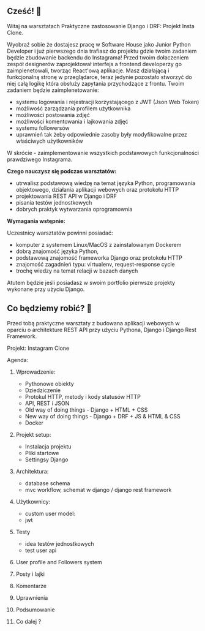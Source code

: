 ## Cześć! 🎈

Witaj na warsztatach Praktyczne zastosowanie Django i DRF: Projekt Insta Clone. 

Wyobraź sobie że dostajesz pracę w Software House jako Junior Python Developer i już pierwszego dnia trafiasz do projektu gdzie twoim zadaniem będzie zbudowanie backendu do Instagrama! Przed twoim dołaczeniem zespół designerów zaprojektował interfejs a frontend developerzy go zaimplenetowali, tworząc React'ową aplikacje. Masz działającą i funkcjonalną stronę w przeglądarce, teraz jedynie pozostało stworzyć do niej całą logikę która obsłuży zapytania przychodzące z frontu. Twoim zadaniem będzie zaimplenetowanie:

- systemu logowania i rejestracji korzystającego z JWT (Json Web Token)
- możliwość zarządzania profilem użytkownika
- możliwości postowania zdjęć
- możliwości komentowania i lajkowania zdjęć 
- systemu followersów
- uprawnień tak żeby odpowiednie zasoby były modyfikowalne przez właściwych użytkowników

W skrócie - zaimplementowanie wszystkich podstawowych funkcjonalności prawdziwego Instagrama.

**Czego nauczysz się podczas warsztatów:**

- utrwalisz podstawową wiedzę na temat języka Python, programowania objektowego, działania aplikacji webowych oraz protokołu HTTP
- projektowania REST API w Django i DRF
- pisania testów jednostkowych 
- dobrych praktyk wytwarzania oprogramownia

**Wymagania wstępnie:**

Uczestnicy warsztatów powinni posiadać:

- komputer z systemem Linux/MacOS z zainstalowanym Dockerem
- dobrą znajomość języka Python, 
- podstawową znajomość frameworka Django oraz protokołu HTTP
- znajomość zagadnień typu: virtualenv, request-response cycle
- trochę wiedzy na temat relacji w bazach danych

Atutem będzie jeśli posiadasz w swoim portfolio pierwsze projekty wykonane przy użyciu Django. 

## Co będziemy robić? 💾

Przed tobą praktyczne warsztaty z budowana aplikacji webowych w oparciu o architekture REST API przy użyciu Pythona, Django i Django Rest Framework.

Projekt: Instagram Clone

Agenda: 

1. Wprowadzenie:
    - Pythonowe obiekty
    - Dziedziczenie
    - Protokul HTTP, metody i kody statusów HTTP
    - API, REST i JSON
    - Old way of doing things - Django + HTML + CSS
    - New way of doing things - Django + DRF + JS & HTML & CSS
    - Docker

2. Projekt setup:
    - Instalacja projektu
    - Pliki startowe
    - Settingsy Django

3. Architektura: 
    - database schema
    - mvc workflow, schemat w django / django rest framework

4. Użytkownicy:
    - custom user model:
    - jwt 

5. Testy
    - idea testów jednostkowych
    - test user api

5. User profile and Followers system

6. Posty i lajki

7. Komentarze

8. Uprawnienia

9. Podsumowanie

10. Co dalej ?
